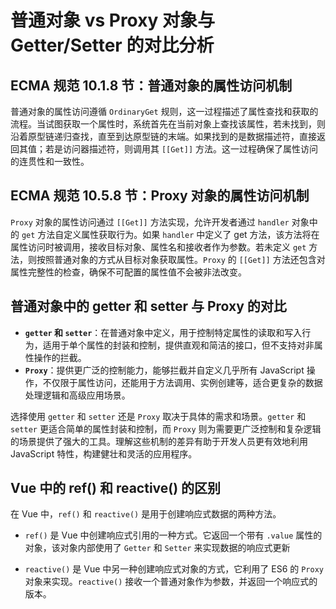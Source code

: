 # 普通对象 vs Proxy 对象与 Getter/Setter 的对比分析

## ECMA 规范 10.1.8 节：普通对象的属性访问机制

普通对象的属性访问遵循 `OrdinaryGet` 规则，这一过程描述了属性查找和获取的流程。当试图获取一个属性时，系统首先在当前对象上查找该属性，若未找到，则沿着原型链递归查找，直至到达原型链的末端。如果找到的是数据描述符，直接返回其值；若是访问器描述符，则调用其 `[[Get]]` 方法。这一过程确保了属性访问的连贯性和一致性。

## ECMA 规范 10.5.8 节：Proxy 对象的属性访问机制

`Proxy` 对象的属性访问通过 `[[Get]]` 方法实现，允许开发者通过 `handler` 对象中的 `get` 方法自定义属性获取行为。如果 `handler` 中定义了 get 方法，该方法将在属性访问时被调用，接收目标对象、属性名和接收者作为参数。若未定义 `get` 方法，则按照普通对象的方式从目标对象获取属性。`Proxy` 的 `[[Get]]` 方法还包含对属性完整性的检查，确保不可配置的属性值不会被非法改变。

## 普通对象中的 getter 和 setter 与 Proxy 的对比

-   **`getter` 和 `setter`**：在普通对象中定义，用于控制特定属性的读取和写入行为，适用于单个属性的封装和控制，提供直观和简洁的接口，但不支持对非属性操作的拦截。
-   **`Proxy`**：提供更广泛的控制能力，能够拦截并自定义几乎所有 JavaScript 操作，不仅限于属性访问，还能用于方法调用、实例创建等，适合更复杂的数据处理逻辑和高级应用场景。

选择使用 `getter` 和 `setter` 还是 `Proxy` 取决于具体的需求和场景。`getter` 和 `setter` 更适合简单的属性封装和控制，而 `Proxy` 则为需要更广泛控制和复杂逻辑的场景提供了强大的工具。理解这些机制的差异有助于开发人员更有效地利用 JavaScript 特性，构建健壮和灵活的应用程序。

## Vue 中的 ref() 和 reactive() 的区别

在 Vue 中，`ref()` 和 `reactive()` 是用于创建响应式数据的两种方法。

-   `ref()` 是 Vue 中创建响应式引用的一种方式。它返回一个带有 `.value` 属性的对象，该对象内部使用了 `Getter` 和 `Setter` 来实现数据的响应式更新

-   `reactive()` 是 Vue 中另一种创建响应式对象的方式，它利用了 ES6 的 `Proxy` 对象来实现。`reactive()` 接收一个普通对象作为参数，并返回一个响应式的版本。
